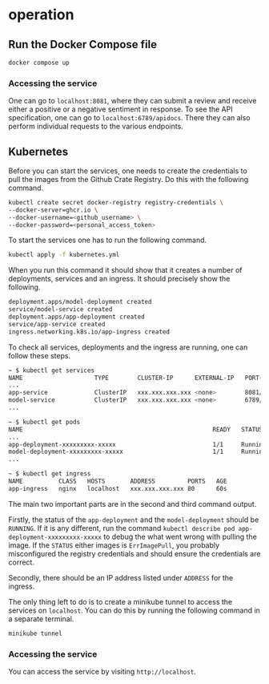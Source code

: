 # operation

## Run the Docker Compose file

```bash
docker compose up
```

### Accessing the service

One can go to `localhost:8081`, where they can submit a review and receive either a positive or a negative sentiment in response. To see the API specification, one can go to `localhost:6789/apidocs`. There they can also perform individual requests to the various endpoints.

## Kubernetes

Before you can start the services, one needs to create the credentials to pull the images from the Github Crate Registry. Do this with the following command.

```bash
kubectl create secret docker-registry registry-credentials \
--docker-server=ghcr.io \
--docker-username=<github_username> \
--docker-password=<personal_access_token>
```

To start the services one has to run the following command.

```bash
kubectl apply -f kubernetes.yml
```

When you run this command it should show that it creates a number of deployments, services and an ingress. It should precisely show the following.

```bash
deployment.apps/model-deployment created
service/model-service created
deployment.apps/app-deployment created
service/app-service created
ingress.networking.k8s.io/app-ingress created
```

To check all services, deployments and the ingress are running, one can follow these steps.

```bash
~ $ kubectl get services
NAME                    TYPE        CLUSTER-IP      EXTERNAL-IP   PORT(S)                      AGE
...
app-service             ClusterIP   xxx.xxx.xxx.xxx <none>        8081/TCP                     60s
model-service           ClusterIP   xxx.xxx.xxx.xxx <none>        6789/TCP                     60s
...

~ $ kubectl get pods
NAME                                                     READY   STATUS             RESTARTS          AGE
...
app-deployment-xxxxxxxxx-xxxxx                           1/1     Running            0                 60s
model-deployment-xxxxxxxxx-xxxxx                         1/1     Running            0                 60s
...

~ $ kubectl get ingress
NAME          CLASS   HOSTS       ADDRESS         PORTS   AGE
app-ingress   nginx   localhost   xxx.xxx.xxx.xxx 80      60s
```

The main two important parts are in the second and third command output.

Firstly, the status of the `app-deployment` and the `model-deployment` should be `RUNNING`. If it is any different, run the command `kubectl describe pod app-deployment-xxxxxxxxx-xxxxx` to debug the what went wrong with pulling the image. If the `STATUS` either images is `ErrImagePull`, you probably misconfigured the registry credentials and should ensure the credentials are correct.

Secondly, there should be an IP address listed under `ADDRESS` for the ingress.

The only thing left to do is to create a minikube tunnel to access the services on `localhost`. You can do this by running the following command in a separate terminal.

```bash
minikube tunnel
```

### Accessing the service

You can access the service by visiting `http://localhost`.
